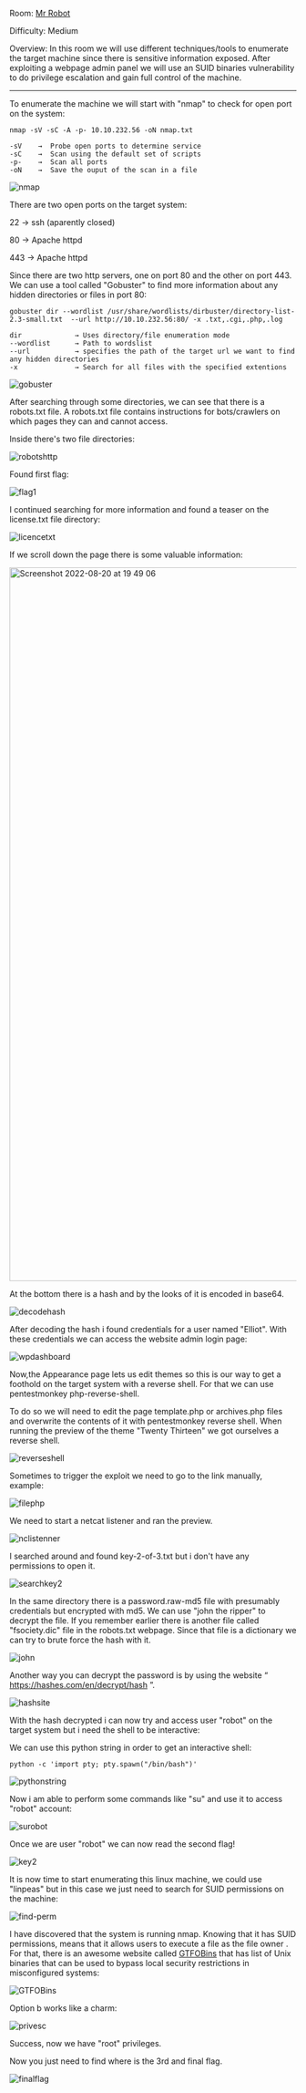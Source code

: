 Room: [Mr Robot](https://tryhackme.com/room/mrrobot)

Difficulty: Medium

Overview: In this room we will use different techniques/tools to enumerate the target machine since there is sensitive information exposed. After exploiting a webpage admin panel we will use an SUID binaries vulnerability to do privilege escalation and gain full control of the machine.

-----------------------------------------------------------------------------------------------------------------------------------------------------------

To enumerate the machine we will start with "nmap" to check for open port on the system:

```
nmap -sV -sC -A -p- 10.10.232.56 -oN nmap.txt

-sV    →  Probe open ports to determine service
-sC    →  Scan using the default set of scripts
-p-    →  Scan all ports
-oN    →  Save the ouput of the scan in a file
```

![nmap](https://user-images.githubusercontent.com/76821053/185758960-07557961-4579-40ec-91eb-2f90a6352289.png)

There are two open ports on the target system:

22 → ssh (aparently closed)

80 → Apache httpd

443 → Apache httpd

Since there are two http servers, one on port 80 and the other on port 443. We can use a tool called "Gobuster" to find more information about any hidden directories or files in port 80:

```
gobuster dir --wordlist /usr/share/wordlists/dirbuster/directory-list-2.3-small.txt  --url http://10.10.232.56:80/ -x .txt,.cgi,.php,.log

dir             → Uses directory/file enumeration mode
--wordlist      → Path to wordslist 
--url           → specifies the path of the target url we want to find any hidden directories
-x              → Search for all files with the specified extentions 
```

![gobuster](https://user-images.githubusercontent.com/76821053/185759356-5426e858-a36f-4de9-80d4-3239fdbe3737.png)

After searching through some directories, we can see that there is a robots.txt file. A robots.txt file contains instructions for bots/crawlers on which pages they can and cannot access.

Inside there's two file directories:

![robotshttp](https://user-images.githubusercontent.com/76821053/185761286-1961b69d-3fea-4594-9ea9-313ec5ef5aef.png)

Found first flag:

![flag1](https://user-images.githubusercontent.com/76821053/185761507-25c3ab56-b750-4164-ab33-9276605ca8df.png)

I continued searching for more information and found a teaser on the license.txt file directory:

![licencetxt](https://user-images.githubusercontent.com/76821053/185761854-87496a4b-3947-49f0-8bae-4a7d38db47e1.png)

If we scroll down the page there is some valuable information:

<img width="1252" alt="Screenshot 2022-08-20 at 19 49 06" src="https://user-images.githubusercontent.com/76821053/185762146-e12f24da-e99b-4d8d-be52-239d65b30c9a.png">

At the bottom there is a hash and by the looks of it is encoded in base64.

![decodehash](https://user-images.githubusercontent.com/76821053/185762231-7686c7d6-b8fb-4337-b674-747ca521271f.png)

After decoding the hash i found credentials for a user named "Elliot". With these credentials we can access the website admin login page:

![wpdashboard](https://user-images.githubusercontent.com/76821053/185762692-9b53da6b-2af4-4936-b93d-b0b0dc7e36b9.png)

Now,the Appearance page lets us edit themes so this is our way to get a foothold on the target system with a reverse shell. For that we can use pentestmonkey php-reverse-shell.

To do so we will need to edit the page template.php or archives.php files and overwrite the contents of it with pentestmonkey reverse shell. When running the preview of the theme "Twenty Thirteen" we got ourselves a reverse shell.

![reverseshell](https://user-images.githubusercontent.com/76821053/185798374-fd0657da-d16f-49c7-bf0d-45625933d674.png)

Sometimes to trigger the exploit we need to go to the link manually, example:

![filephp](https://user-images.githubusercontent.com/76821053/185798206-ee8141f9-c958-4059-a348-53aacadb7115.png)

We need to start a netcat listener and ran the preview.
 
![nclistenner](https://user-images.githubusercontent.com/76821053/185799814-01ab194d-113d-40fc-87f6-73785179fc84.png)

I searched around and found key-2-of-3.txt but i don't have any permissions to open it.

![searchkey2](https://user-images.githubusercontent.com/76821053/185799969-2f6c1e13-88a3-4c34-964b-0197cfffa27e.png)

In the same directory there is a password.raw-md5 file with presumably credentials but encrypted with md5. We can use "john the ripper" to decrypt the file. If you remember earlier there is another file called "fsociety.dic" file in the robots.txt webpage. Since that file is a dictionary we can try to brute force the hash with it.

![john](https://user-images.githubusercontent.com/76821053/185799991-7d97c9c6-401b-4be2-aacc-96de65a0f33d.png)

Another way you can decrypt the password is by using the website “ https://hashes.com/en/decrypt/hash ”.

![hashsite](https://user-images.githubusercontent.com/76821053/185800020-6092c907-6b53-4b24-9120-d7adfb2b5eb2.png)

With the hash decrypted i can now try and access user "robot" on the target system but i need the shell to be interactive:

We can use this python string in order to get an interactive shell:

```
python -c 'import pty; pty.spawn("/bin/bash")'
```

![pythonstring](https://user-images.githubusercontent.com/76821053/185800565-df9dceb3-574f-4ca9-9206-d9e49b6eb186.png)

Now i am able to perform some commands like "su" and use it to access "robot" account:

![surobot](https://user-images.githubusercontent.com/76821053/185800608-545f27d5-975a-4435-ba99-3d38aaa249f3.png)

Once we are user "robot" we can now read the second flag!

![key2](https://user-images.githubusercontent.com/76821053/185800698-6592f8b3-df49-4fd8-b161-2c2bd06729f7.png)

It is now time to start enumerating this linux machine, we could use "linpeas" but in this case we just need to search for SUID permissions on the machine: 

![find-perm](https://user-images.githubusercontent.com/76821053/185801007-ac0180cc-d840-4e83-9e4e-dda68a0cf4b0.png)

I have discovered that the system is running nmap. Knowing that it has SUID permissions, means that it allows users to execute a file as the file owner . For that, there is an awesome website called [GTFOBins](https://gtfobins.github.io) that has list of Unix binaries that can be used to bypass local security restrictions in misconfigured systems:

![GTFOBins](https://user-images.githubusercontent.com/76821053/185801037-064898df-e7f9-487b-80ea-61b12a6a1270.png)

Option b works like a charm:

![privesc](https://user-images.githubusercontent.com/76821053/185801071-1efd22f9-a5ac-4505-acdb-b891ec3da39c.png)

Success, now we have "root" privileges.

Now you just need to find where is the 3rd and final flag.

![finalflag](https://user-images.githubusercontent.com/76821053/185801261-547bc5c6-7944-4050-b123-2cbe8cb60f66.png)

 


